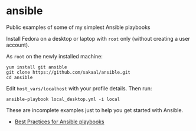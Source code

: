 ansible
=======

Public examples of some of my simplest Ansible playbooks

Install Fedora on a desktop or laptop with `root` only (without creating a user account).

As `root` on the newly installed machine:

    yum install git ansible
    git clone https://github.com/sakaal/ansible.git
    cd ansible

Edit `host_vars/localhost` with your profile details. Then run:

    ansible-playbook local_desktop.yml -i local

These are incomplete examples just to help you get started with Ansible.

* [Best Practices for Ansible playbooks](http://www.ansibleworks.com/docs/playbooks_best_practices.html)
